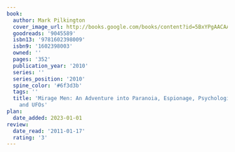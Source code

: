```yaml
---
book:
  author: Mark Pilkington
  cover_image_url: http://books.google.com/books/content?id=5BxYPgAACAAJ&printsec=frontcover&img=1&zoom=1&source=gbs_api
  goodreads: '9045589'
  isbn13: '9781602398009'
  isbn9: '1602398003'
  owned: ''
  pages: '352'
  publication_year: '2010'
  series: ''
  series_position: '2010'
  spine_color: '#6f3d3b'
  tags: ''
  title: 'Mirage Men: An Adventure into Paranoia, Espionage, Psychological Warfare,
    and UFOs'
plan:
  date_added: 2023-01-01
review:
  date_read: '2011-01-17'
  rating: '3'
---
```

